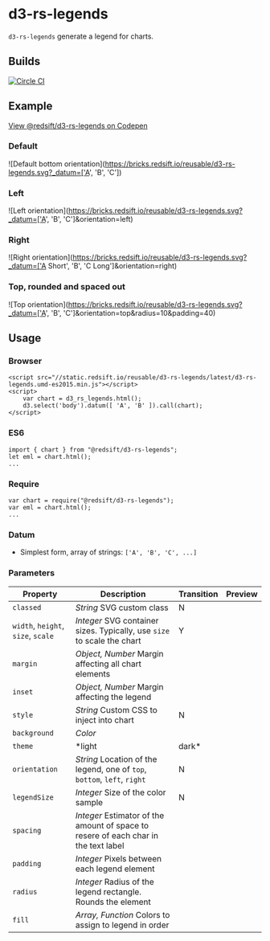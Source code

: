 # d3-rs-legends

`d3-rs-legends` generate a legend for charts.

## Builds

[![Circle CI](https://circleci.com/gh/Redsift/d3-rs-legends.svg?style=svg)](https://circleci.com/gh/Redsift/d3-rs-legends)

## Example

[View @redsift/d3-rs-legends on Codepen](http:...)

### Default

![Default bottom orientation](https://bricks.redsift.io/reusable/d3-rs-legends.svg?_datum=['A', 'B', 'C'])

### Left

![Left orientation](https://bricks.redsift.io/reusable/d3-rs-legends.svg?_datum=['A', 'B', 'C']&orientation=left)

### Right

![Right orientation](https://bricks.redsift.io/reusable/d3-rs-legends.svg?_datum=['A Short', 'B', 'C Long']&orientation=right)

### Top, rounded and spaced out

![Top orientation](https://bricks.redsift.io/reusable/d3-rs-legends.svg?_datum=['A', 'B', 'C']&orientation=top&radius=10&padding=40)

## Usage

### Browser
	
	<script src="//static.redsift.io/reusable/d3-rs-legends/latest/d3-rs-legends.umd-es2015.min.js"></script>
	<script>
		var chart = d3_rs_legends.html();
		d3.select('body').datum([ 'A', 'B' ]).call(chart);
	</script>

### ES6

	import { chart } from "@redsift/d3-rs-legends";
	let eml = chart.html();
	...
	
### Require

	var chart = require("@redsift/d3-rs-legends");
	var eml = chart.html();
	...

### Datum

- Simplest form, array of strings: `['A', 'B', 'C', ...]`

### Parameters

Property|Description|Transition|Preview
----|-----------|----------|-------
`classed`|*String* SVG custom class|N
`width`, `height`, `size`, `scale`|*Integer* SVG container sizes. Typically, use `size` to scale the chart|Y
`margin`|*Object, Number* Margin affecting all chart elements
`inset`|*Object, Number* Margin affecting the legend
`style`|*String* Custom CSS to inject into chart|N
`background`|*Color*
`theme`|*light|dark*
`orientation`|*String* Location of the legend, one of `top`, `bottom`, `left`, `right`|N
`legendSize`|*Integer* Size of the color sample|N
`spacing`|*Integer* Estimator of the amount of space to resere of each char in the text label
`padding`|*Integer* Pixels between each legend element
`radius`|*Integer* Radius of the legend rectangle. Rounds the element
`fill`|*Array, Function* Colors to assign to legend in order



